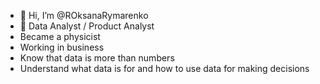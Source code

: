 - 👋 Hi, I’m @ROksanaRymarenko
- 👀 Data Analyst / Product Analyst
- Became a physicist
- Working in business
- Know that data is more than numbers
- Understand what data is for and how to use data for making decisions
